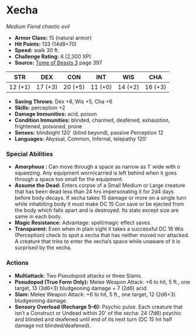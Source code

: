 # Xecha

*Medium* *Fiend* *chaotic evil*

- **Armor Class:** 15 (natural armor)
- **Hit Points:** 133 (14d8+70)
- **Speed:** walk 30 ft.
- **Challenge Rating:** 6 (2,300 XP)
- **Source:** [Tome of Beasts 3](https://koboldpress.com/kpstore/product/tome-of-beasts-3-for-5th-edition/) page 397

| STR | DEX | CON | INT | WIS | CHA |
| --- | --- | --- | --- | --- | --- |
| 12 (+1) | 17 (+3) | 20 (+5) | 11 (+0) | 14 (+2) | 16 (+3) |

- **Saving Throws**: Dex +6, Wis +5, Cha +6
- **Skills:** perception +2
- **Damage Immunities:** acid, poison
- **Condition Immunities:** blinded, charmed, deafened, exhaustion, frightened, poisoned, prone
- **Senses:** blindsight 120' (blind beyond), passive Perception 12
- **Languages:** Abyssal, Common, Infernal, telepathy 120'
### Special Abilities
- **Amorphous :** Can move through a space as narrow as 1' wide with o squeezing. Any equipment worn/carried is left behind when it goes through a space too small for the equipment.
- **Assume the Dead:** Enters corpse of a Small Medium or Large creature that has been dead less than 24 hrs impersonating it for 2d4 days before body decays. If xecha takes 15 damage or more on a single turn while inhabiting body it must make DC 15 Con save or be ejected from the body which falls apart and is destroyed. Its stats except size are same in each body.
- **Magic Resistance:** Advantage: spell/magic effect saves.
- **Transparent:** Even when in plain sight it takes a successful DC 16 Wis (Perception) check to spot a xecha that has neither moved nor attacked. A creature that tries to enter the xecha’s space while unaware of it is surprised by the xecha.
### Actions
- **Multiattack:** Two Pseudopod attacks or three Slams.
- **Pseudopod (True Form Only):** Melee Weapon Attack: +6 to hit, 5 ft., one target, 13 (3d6+3) bludgeoning damage + 7 (2d6) acid.
- **Slam:** Melee Weapon Attack: +6 to hit, 5 ft., one target, 12 (2d8+3) bludgeoning damage.
- **Sensory Overload (Recharge 5–6):** Psychic pulse. Each creature that isn’t a Construct or Undead within 20' of the xecha: 24 (7d6) psychic and blinded and deafened until end of its next turn (DC 15 Int half damage not blinded/deafened).


